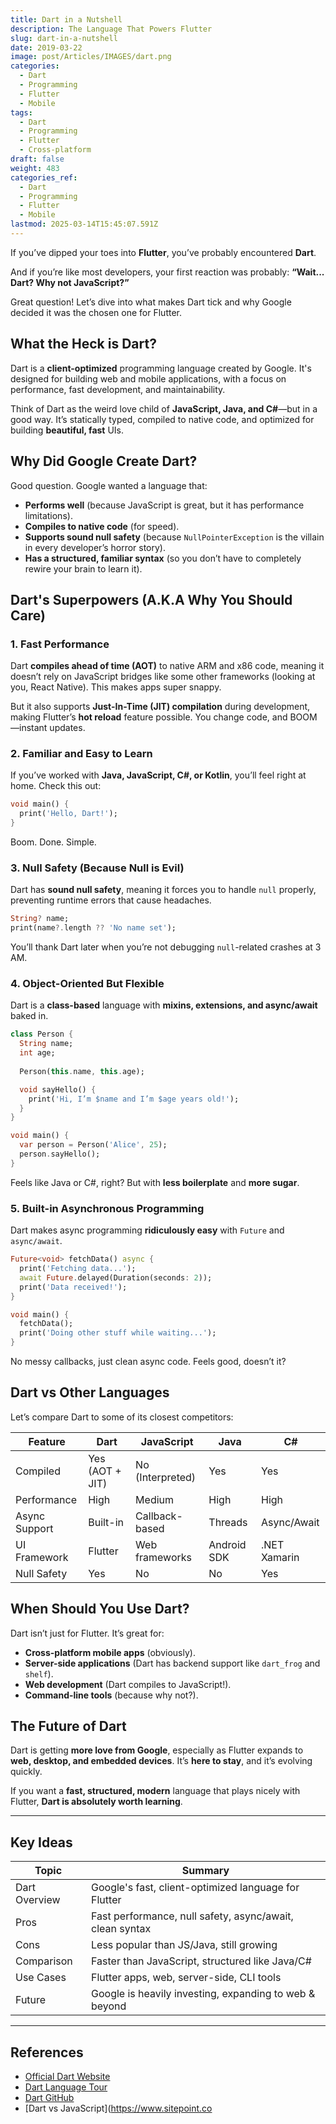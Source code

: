 ```yaml
---
title: Dart in a Nutshell
description: The Language That Powers Flutter
slug: dart-in-a-nutshell
date: 2019-03-22
image: post/Articles/IMAGES/dart.png
categories:
  - Dart
  - Programming
  - Flutter
  - Mobile
tags:
  - Dart
  - Programming
  - Flutter
  - Cross-platform
draft: false
weight: 483
categories_ref:
  - Dart
  - Programming
  - Flutter
  - Mobile
lastmod: 2025-03-14T15:45:07.591Z
---
```

<!-- # Dart in a Nutshell: The Language That Powers Flutter

Alright, folks. If you’ve dipped your toes into **Flutter**, you’ve probably encountered **Dart**, the programming language behind the magic.  -->

If you’ve dipped your toes into **Flutter**, you’ve probably encountered **Dart**.

And if you’re like most developers, your first reaction was probably: **“Wait... Dart? Why not JavaScript?”**

Great question! Let’s dive into what makes Dart tick and why Google decided it was the chosen one for Flutter.

## What the Heck is Dart?

Dart is a **client-optimized** programming language created by Google. It's designed for building web and mobile applications, with a focus on performance, fast development, and maintainability.

Think of Dart as the weird love child of **JavaScript, Java, and C#**—but in a good way. It’s statically typed, compiled to native code, and optimized for building **beautiful, fast** UIs.

## Why Did Google Create Dart?

Good question. Google wanted a language that:

* **Performs well** (because JavaScript is great, but it has performance limitations).
* **Compiles to native code** (for speed).
* **Supports sound null safety** (because `NullPointerException` is the villain in every developer’s horror story).
* **Has a structured, familiar syntax** (so you don’t have to completely rewire your brain to learn it).

## Dart's Superpowers (A.K.A Why You Should Care)

### 1. **Fast Performance**

Dart **compiles ahead of time (AOT)** to native ARM and x86 code, meaning it doesn’t rely on JavaScript bridges like some other frameworks (looking at you, React Native). This makes apps super snappy.

But it also supports **Just-In-Time (JIT) compilation** during development, making Flutter’s **hot reload** feature possible. You change code, and BOOM—instant updates.

### 2. **Familiar and Easy to Learn**

If you’ve worked with **Java, JavaScript, C#, or Kotlin**, you’ll feel right at home. Check this out:

```dart
void main() {
  print('Hello, Dart!');
}
```

Boom. Done. Simple.

### 3. **Null Safety (Because Null is Evil)**

Dart has **sound null safety**, meaning it forces you to handle `null` properly, preventing runtime errors that cause headaches.

```dart
String? name;
print(name?.length ?? 'No name set');
```

You’ll thank Dart later when you’re not debugging `null`-related crashes at 3 AM.

### 4. **Object-Oriented But Flexible**

Dart is a **class-based** language with **mixins, extensions, and async/await** baked in.

```dart
class Person {
  String name;
  int age;
  
  Person(this.name, this.age);

  void sayHello() {
    print('Hi, I’m $name and I’m $age years old!');
  }
}

void main() {
  var person = Person('Alice', 25);
  person.sayHello();
}
```

Feels like Java or C#, right? But with **less boilerplate** and **more sugar**.

### 5. **Built-in Asynchronous Programming**

Dart makes async programming **ridiculously easy** with `Future` and `async/await`.

```dart
Future<void> fetchData() async {
  print('Fetching data...');
  await Future.delayed(Duration(seconds: 2));
  print('Data received!');
}

void main() {
  fetchData();
  print('Doing other stuff while waiting...');
}
```

No messy callbacks, just clean async code. Feels good, doesn’t it?

## Dart vs Other Languages

Let’s compare Dart to some of its closest competitors:

| Feature       | Dart            | JavaScript       | Java        | C#           |
| ------------- | --------------- | ---------------- | ----------- | ------------ |
| Compiled      | Yes (AOT + JIT) | No (Interpreted) | Yes         | Yes          |
| Performance   | High            | Medium           | High        | High         |
| Async Support | Built-in        | Callback-based   | Threads     | Async/Await  |
| UI Framework  | Flutter         | Web frameworks   | Android SDK | .NET Xamarin |
| Null Safety   | Yes             | No               | No          | Yes          |

## When Should You Use Dart?

Dart isn’t just for Flutter. It’s great for:

* **Cross-platform mobile apps** (obviously).
* **Server-side applications** (Dart has backend support like `dart_frog` and `shelf`).
* **Web development** (Dart compiles to JavaScript!).
* **Command-line tools** (because why not?).

## The Future of Dart

Dart is getting **more love from Google**, especially as Flutter expands to **web, desktop, and embedded devices**. It’s **here to stay**, and it’s evolving quickly.

If you want a **fast, structured, modern** language that plays nicely with Flutter, **Dart is absolutely worth learning**.

***

## Key Ideas

| Topic         | Summary                                                  |
| ------------- | -------------------------------------------------------- |
| Dart Overview | Google's fast, client-optimized language for Flutter     |
| Pros          | Fast performance, null safety, async/await, clean syntax |
| Cons          | Less popular than JS/Java, still growing                 |
| Comparison    | Faster than JavaScript, structured like Java/C#          |
| Use Cases     | Flutter apps, web, server-side, CLI tools                |
| Future        | Google is heavily investing, expanding to web & beyond   |

***

## References

* [Official Dart Website](https://dart.dev/)
* [Dart Language Tour](https://dart.dev/guides/language)
* [Dart GitHub](https://github.com/dart-lang)
* \[Dart vs JavaScript]\(https://www.sitepoint.co
